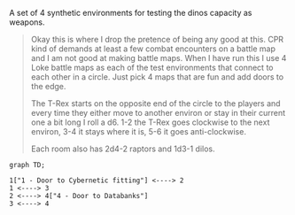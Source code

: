 A set of 4 synthetic environments for testing the dinos capacity as weapons.

> Okay this is where I drop the pretence of being any good at this. CPR kind of demands at least a few combat encounters on a battle map and I am not good at making battle maps. When I have run this I use 4 Loke battle maps as each of the test environments that connect to each other in a circle. Just pick 4 maps that are fun and add doors to the edge.
> 
> The T-Rex starts on the opposite end of the circle to the players and every time they either move to another environ or stay in their current one a bit long I roll a d6. 1-2 the T-Rex goes clockwise to the next environ, 3-4 it stays where it is, 5-6 it goes anti-clockwise.
> 
 >Each room also has 2d4-2 raptors and  1d3-1 dilos.
 
```mermaid
graph TD;

1["1 - Door to Cybernetic fitting"] <----> 2
1 <----> 3
2 <----> 4["4 - Door to Databanks"]
3 <----> 4
```